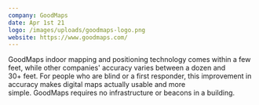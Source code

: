 ```yaml
---
company: GoodMaps
date: Apr 1st 21
logo: /images/uploads/goodmaps-logo.png
website: https://www.goodmaps.com/
---
```

GoodMaps indoor mapping and positioning technology comes within a few feet, while other companies' accuracy varies between a dozen and 30+ feet. For people who are blind or a first responder, this improvement in accuracy makes digital maps actually usable and more simple. GoodMaps requires no infrastructure or beacons in a building.
